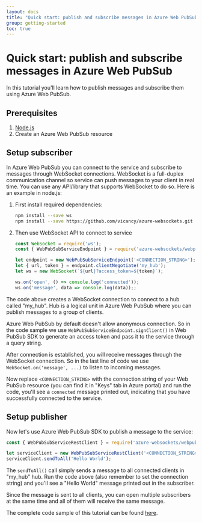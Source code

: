```yaml
---
layout: docs
title: "Quick start: publish and subscribe messages in Azure Web PubSub"
group: getting-started
toc: true
---
```


# Quick start: publish and subscribe messages in Azure Web PubSub

In this tutorial you'll learn how to publish messages and subscribe them using Azure Web PubSub.

## Prerequisites

1. [Node.js](https://nodejs.org)
2. Create an Azure Web PubSub resource

## Setup subscriber

In Azure Web PubSub you can connect to the service and subscribe to messages through WebSocket connections. WebSocket is a full-duplex communication channel so service can push messages to your client in real time. You can use any API/library that supports WebSocket to do so. Here is an example in node.js:

1.  First install required dependencies:

    ```bash
    npm install --save ws
    npm install --save https://github.com/vicancy/azure-websockets.git

    ```

2.  Then use WebSocket API to connect to service

    ```javascript
    const WebSocket = require('ws');
    const { WebPubSubServiceEndpoint } = require('azure-websockets/webpubsub');

    let endpoint = new WebPubSubServiceEndpoint('<CONNECTION_STRING>');
    let { url, token } = endpoint.clientNegotiate('my_hub');
    let ws = new WebSocket(`${url}?access_token=${token}`);

    ws.on('open', () => console.log('connected'));
    ws.on('message', data => console.log(data));;
    ```

The code above creates a WebSocket connection to connect to a hub called "my_hub". Hub is a logical unit in Azure Web PubSub where you can publish messages to a group of clients.

Azure Web PubSub by default doesn't allow anonymous connection. So in the code sample we use `WebPubSubServiceEndpoint.signClient()` in Web PubSub SDK to generate an access token and pass it to the service through a query string.

After connection is established, you will receive messages through the WebSocket connection. So in the last line of code we use `WebSocket.on('message', ...)` to listen to incoming messages.

Now replace `<CONNECTION_STRING>` with the connection string of your Web PubSub resource (you can find it in "Keys" tab in Azure portal) and run the code, you'll see a `connected` message printed out, indicating that you have successfully connected to the service.

## Setup publisher

Now let's use Azure Web PubSub SDK to publish a message to the service:

```javascript
const { WebPubSubServiceRestClient } = require('azure-websockets/webpubsub');

let serviceClient = new WebPubSubServiceRestClient('<CONNECTION_STRING>', 'my_hub');
serviceClient.sendToAll('Hello World');
```

The `sendToAll()` call simply sends a message to all connected clients in "my_hub" hub. Run the code above (also remember to set the connection string) and you'll see a "Hello World" message printed out in the subscriber.

Since the message is sent to all clients, you can open multiple subscribers at the same time and all of them will receive the same message.

The complete code sample of this tutorial can be found [here](pubsub/).